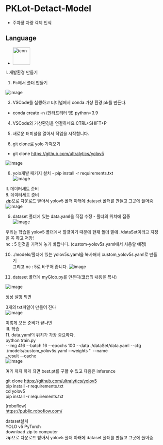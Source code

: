# PKLot-Detact-Model  
 - 주차장 차량 객체 인식  
## Language  
 - <div style="display: flex; align-items: flex-start;"><img src="https://techstack-generator.vercel.app/python-icon.svg" alt="icon" width="57" height="57" /></div>  

 I. 개발환경 만들기 
1. Pc에서 폴더 만들기  
  
![image](https://github.com/jiwon0629/PKLot-Detact-Model/assets/149983498/a357b6ca-306d-4939-b562-c4a6440ae8d3)  


3. VSCode를 실행하고 터미널에서 conda 가상 환경  pk를 만든다.  
- conda create -n (인터프리터 명) python=3.9

4. VSCode와 가상환경을 연결하세요 CTRL+SHIFT+P  
  
6. 새로운 터미널을 열어서 작업을 시작합니다.  

7. git clone로 yolo 가져오기  
- git clone https://github.com/ultralytics/yolov5

![image](https://github.com/jiwon0629/PKLot-Detact-Model/assets/149983498/ff5462e2-a28a-4ea6-ba16-419258e7aee5)  

8. yolo개발 패키지 설치  - pip install -r requirements.txt  
![image](https://github.com/jiwon0629/PKLot-Detact-Model/assets/149983498/9767eeef-b0dd-4f83-a2c4-cec16bc18276)  

II. 데이터세트 준비  
8. 데이터세트 준비   
zip으로 다운로드 받아서 yolov5 폴더 아래에 dataset 폴더를 만들고 그곳에 풀어줌   
![image](https://github.com/jiwon0629/PKLot-Detact-Model/assets/149983498/804a6630-291e-4dea-a1ad-c89358fea499)  


9. dataset 폴더에 있는 data.yaml을 직접 수정 - 폴더의 위치에 집중  
![image](https://github.com/jiwon0629/PKLot-Detact-Model/assets/149983498/0075414c-0778-4c2c-90c4-831ff3d32883)  


우리는 학습을 yolov5 폴더에서 할것이기 때문에 현재 폴더 밑에 ./dataSet이라고 지정을 꼭 하고 저장!  
nc : 5 인것을 기억해 놓기 바랍니다. (custom-yolov5s.yaml에서 사용할 예정)  

10. ./models/폴더에 있는 yolov5s.yaml을 복사해서 custom_yolov5s.yaml로 만들기   
그리고 nc : 5로 바꾸어 줍니다.
![image](https://github.com/jiwon0629/PKLot-Detact-Model/assets/149983498/30369b8e-573b-4fb5-b826-a96f0259617f)  


12. dataset 폴더에 myGlob.py를 만든다(코랩의 내용을 복사)

![image](https://github.com/jiwon0629/PKLot-Detact-Model/assets/149983498/fd1b5a53-d4cc-4aa3-ad94-ca5b795deee5)  


정상 실행 되면  

3개의 txt파일이 만들어 진다   
![image](https://github.com/jiwon0629/PKLot-Detact-Model/assets/149983498/c5d61f91-6ec7-44af-8d59-95c442dc5cd2)  


이렇게 모든 준비가 끝나면  
III. 학습  
11. data.yaml의 위치가 가장 중요하다.  
python train.py  
--img 416 --batch 16 --epochs 100 --data ./dataSet/data.yaml --cfg ./models/custom_yolov5s.yaml --weights '' --name  
_result --cache  
![image](https://github.com/jiwon0629/PKLot-Detact-Model/assets/149983498/00704b4e-84d1-4ed7-8680-46c31e40c7d9)  

여기 까지 하게 되면 best.pt를 구할 수 있고 다음은 inference  


git clone https://github.com/ultralytics/yolov5  
pip install -r requirements.txt  
cd yolov5  
pip install -r requirements.txt  

[roboflow]  
https://public.roboflow.com/  

dataset설치  
YOLO v5 PyTorch  
download zip to computer  
zip으로 다운로드 받아서 yolov5 폴더 아래에 dataset 폴더를 만들고 그곳에 풀어줌  
